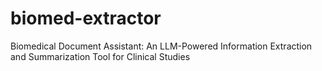 # biomed-extractor
Biomedical Document Assistant: An LLM-Powered Information Extraction and Summarization Tool for Clinical Studies

